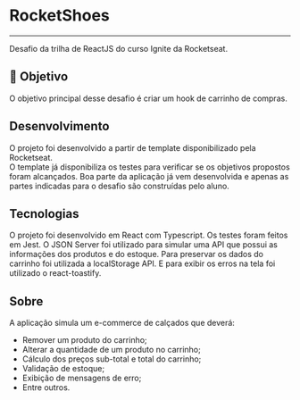 # RocketShoes
---

Desafio da trilha de ReactJS do curso Ignite da Rocketseat.

## 🎯 Objetivo 

O objetivo principal desse desafio é criar um hook de carrinho de compras.

## Desenvolvimento

O projeto foi desenvolvido a partir de template disponibilizado pela Rocketseat. </br>
O template já disponibiliza os testes para verificar se os objetivos propostos foram alcançados. Boa parte da aplicação já vem desenvolvida e apenas as partes indicadas para o desafio são construídas pelo aluno.

## Tecnologias

O projeto foi desenvolvido em React com Typescript. Os testes foram feitos em Jest. O JSON Server foi utilizado para simular uma API que possui as informações dos produtos e do estoque. Para preservar os dados do carrinho foi utilizada a localStorage API. E para exibir os erros na tela foi utilizado o react-toastify.

## Sobre

A aplicação simula um e-commerce de calçados que deverá:

- Remover um produto do carrinho;
- Alterar a quantidade de um produto no carrinho;
- Cálculo dos preços sub-total e total do carrinho;
- Validação de estoque;
- Exibição de mensagens de erro;
- Entre outros.
